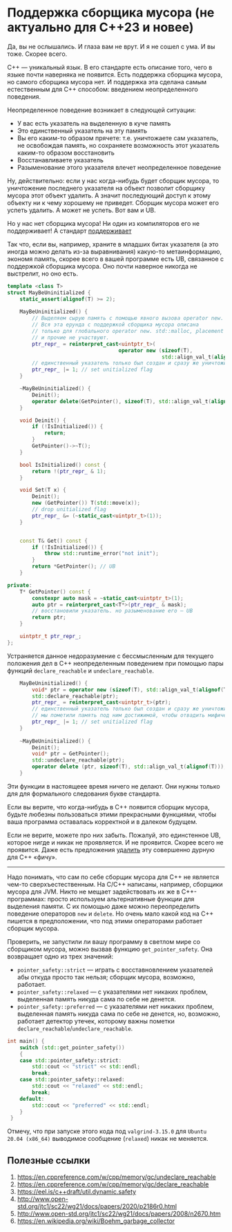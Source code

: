 # Поддержка сборщика мусора (не актуально для C++23 и новее)

Да, вы не ослышались. И глаза вам не врут. И я не сошел с ума. И вы тоже. Скорее всего.

C++ ­— уникальный язык. В его стандарте есть описание того, чего в языке почти наверняка не появится. Есть поддержка сборщика мусора, но самого сборщика мусора нет. И поддержка эта
сделана самым естественным для C++ способом: введением неопределенного поведения.

Неопределенное поведение возникает в следующей ситуации:
- У вас есть указатель на выделенную в куче память
- Это единственный указатель на эту память
- Вы его каким-то образом прячете: т.е. уничтожаете сам указатель, не освобождая память, но сохраняете возможность этот указатель каким-то образом восстановить
- Восстанавливаете указатель
- Разыменование этого указателя влечет неопределенное поведение

Ну, действительно: если у нас когда-нибудь будет сборщик мусора, то уничтожение последнего указателя на объект позволит сборщику мусора этот объект удалить. А значит последующий доступ к этому объекту ни к чему хорошему не приведет. Сборщик мусора может его успеть удалить. А может не успеть. Вот вам и UB.

Но у нас нет сборщика мусора! Ни один из компиляторов его не поддерживает! А стандарт [поддерживает](https://eel.is/c++draft/util.dynamic.safety)

Так что, если вы, например, храните в младших битах указателя (а это иногда можно делать из-за выравнивания) какую-то метаинформацию, экономя память, скорее всего в вашей программе есть UB, связанное с поддержкой сборщика мусора. Оно почти наверное никогда не выстрелит, но оно есть.

```C++
template <class T>
struct MayBeUninitialized {
    static_assert(alignof(T) >= 2);
    
    MayBeUninitialized() {
        // Выделяем сырую память с помощью явного вызова operator new.
        // Вся эта ерунда с поддержкой сборщика мусора описана
        // только для глобального operator new. std::malloc, placement new 
        // и прочие не участвуют.
        ptr_repr_ = reinterpret_cast<uintptr_t>(
                                    operator new (sizeof(T), 
                                                  std::align_val_t(alignof(T))));
        // единственный указатель только был создан и сразу же уничтожился
        ptr_repr_ |= 1; // set unitialized flag
    }

    ~MayBeUninitialized() {
        Deinit();
        operator delete(GetPointer(), sizeof(T), std::align_val_t(alignof(T)));
    }

    void Deinit() {
        if (!IsInitialized()) {
            return;
        }
        GetPointer()->~T();
    }

    bool IsInitialized() const {
        return !(ptr_repr_ & 1);
    }

    void Set(T x) {
        Deinit();
        new (GetPointer()) T(std::move(x));
        // drop unitialized flag
        ptr_repr_ &= (~static_cast<uintptr_t>(1));
    }


    const T& Get() const {
        if (!IsInitialized()) {
            throw std::runtime_error("not init");
        }
        return *GetPointer(); // UB
    }

private:
    T* GetPointer() const {
        constexpr auto mask = ~static_cast<uintptr_t>(1);
        auto ptr = reinterpret_cast<T*>(ptr_repr_ & mask);
        // восстановили указатель. но разыменование его — UB
        return ptr;
    }

    uintptr_t ptr_repr_;
};
```

Устраняется данное недоразумение с бессмысленным для текущего положения дел в C++ неопределенным поведением при помощью пары функций
`declare_reachable` и `undeclare_reachable`.

```C++
    MayBeUninitialized() {
        void* ptr = operator new (sizeof(T), std::align_val_t(alignof(T)));
        std::declare_reachable(ptr);
        ptr_repr_ = reinterpret_cast<uintptr_t>(ptr);
        // единственный указатель только был создан и сразу же уничтожился, но
        // мы пометили память под ним достижимой, чтобы отвадить мифический сборщик мусора
        ptr_repr_ |= 1; // set unitialized flag
    }
    
    ~MayBeUninitialized() {
        Deinit();
        void* ptr = GetPointer();
        std::undeclare_reachable(ptr);
        operator delete (ptr, sizeof(T), std::align_val_t(alignof(T)));
    }
```

Эти функции в настоящеее время ничего не делают. Они нужны только для для формального следования букве стандарта.

Если вы верите, что когда-нибудь в C++ появится сборщик мусора, будьте любезны пользоваться этими прекрасными функциями, чтобы ваша программа оставалась корректной и в далеком будущем.

Если не верите, можете про них забыть. Пожалуй, это единстенное UB, которое нигде и никак не проявляется. И не проявится. Скорее всего не проявится. Даже есть предложения [удалить](http://www.open-std.org/jtc1/sc22/wg21/docs/papers/2020/p2186r0.html) эту совершенно дурную для C++ «фичу».

--------

Надо понимать, что сам по себе сборщик мусора для C++ не является чем-то сверхъестественным. На C/C++ написаны, например, сборщики мусора для JVM. Никто не мещает задействовать их же в C++-программах: просто используем альтернативные функции для выделения памяти. С их помощью даже можно переопределить поведение операторов `new` и `delete`. Но очень мало какой код на C++ пишется в предположении, что под этими операторами работает сборщик мусора.

Проверить, не запустили ли вашу программу в светлом мире со сборщиком мусора, можно вызвав функцию `get_pointer_safety`. Она возвращает одно из трех значений:
- `pointer_safety::strict`    — играть с восставновлением указателей абы откуда просто так нельзя; сборщик мусора, возможно, работает.
- `pointer_safety::relaxed`   — с указателями нет никаких проблем, выделенная память никуда сама по себе не денется.
- `pointer_safety::preferred` — с указателями нет никаких проблем, выделенная память никуда сама по себе не денется, но, возможно, работает детектор утечек, которому важны пометки `declare_reachable`/`undeclare_reachable`.

```C++
int main() {
    switch (std::get_pointer_safety())
    {
    case std::pointer_safety::strict:
        std::cout << "strict" << std::endl;
        break;
    case std::pointer_safety::relaxed:
        std::cout << "relaxed" << std::endl;
        break;
    default:
        std::cout << "preferred" << std::endl;
    }
 }
```

Отмечу, что при запуске этого кода под `valgrind-3.15.0` для `Ubuntu 20.04 (x86_64)` выводимое сообщение (`relaxed`) никак не меняется.


## Полезные ссылки
1. https://en.cppreference.com/w/cpp/memory/gc/undeclare_reachable
2. https://en.cppreference.com/w/cpp/memory/gc/declare_reachable
3. https://eel.is/c++draft/util.dynamic.safety
4. http://www.open-std.org/jtc1/sc22/wg21/docs/papers/2020/p2186r0.html
5. http://www.open-std.org/jtc1/sc22/wg21/docs/papers/2008/n2670.htm
6. https://en.wikipedia.org/wiki/Boehm_garbage_collector
